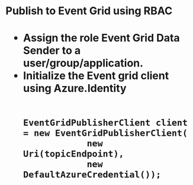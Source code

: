 <h1>Publish to Event Grid using RBAC<h1>
<ul>
  <li>Assign the role Event Grid Data Sender to a user/group/application.</li>  
  <li> 
    Initialize the Event grid client using Azure.Identity </br>
    <code>
        EventGridPublisherClient client = new EventGridPublisherClient(
            new Uri(topicEndpoint),
            new DefaultAzureCredential());
    </code>
</ul>

